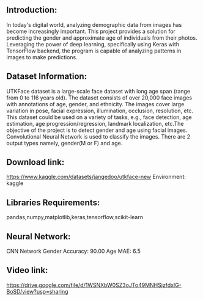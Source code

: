 ## Introduction:

In today's digital world, analyzing demographic data from images has become increasingly important. This project provides a solution for predicting the gender and approximate age of individuals from their photos. Leveraging the power of deep learning, specifically using Keras with TensorFlow backend, the program is capable of analyzing patterns in images to make predictions.

## Dataset Information:

UTKFace dataset is a large-scale face dataset with long age span (range from 0 to 116 years old). The dataset consists of over 20,000 face images with annotations of age, gender, and ethnicity. The images cover large variation in pose, facial expression, illumination, occlusion, resolution, etc. This dataset could be used on a variety of tasks, e.g., face detection, age estimation, age progression/regression, landmark localization, etc.The objective of the project is to detect gender and age using facial images. Convolutional Neural Network is used to classify the images. There are 2 output types namely, gender(M or F) and age.

## Download link:
https://www.kaggle.com/datasets/jangedoo/utkface-new 
Environment: kaggle

## Libraries Requirements:

pandas,numpy,matplotlib,keras,tensorflow,scikit-learn

## Neural Network:

CNN Network Gender Accuracy: 90.00 Age MAE: 6.5

## Video link:
https://drive.google.com/file/d/1WSNXbW0SZ3oJTo49MNHSjzfdxIG-BoSD/view?usp=sharing
